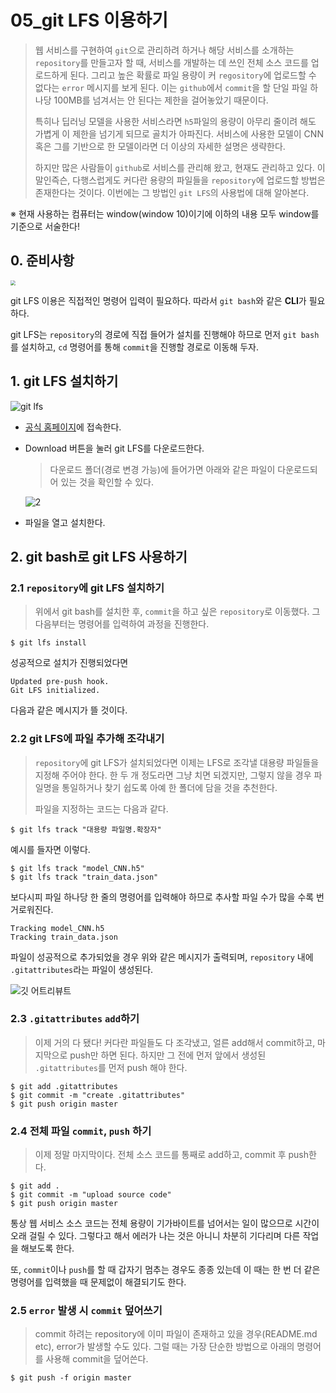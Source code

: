 # 05_git LFS 이용하기

> 웹 서비스를 구현하여 `git`으로 관리하려 하거나 해당 서비스를 소개하는 `repository`를 만들고자 할 때, 서비스를 개발하는 데 쓰인 전체 소스 코드를 업로드하게 된다. 그리고 높은 확률로 파일 용량이 커 `regository`에 업로드할 수 없다는 `error` 메시지를 보게 된다.  이는 `github`에서 `commit`을 할 단일 파일 하나당 100MB를 넘겨서는 안 된다는 제한을 걸어놓았기 때문이다. 
>
> 특히나 딥러닝 모델을 사용한 서비스라면 `h5`파일의 용량이 아무리 줄이려 해도 가볍게 이 제한을 넘기게 되므로 골치가 아파진다. 서비스에 사용한 모델이 CNN 혹은 그를 기반으로 한 모델이라면 더 이상의 자세한 설명은 생략한다. 
>
> 하지만 많은 사람들이 `github`로 서비스를 관리해 왔고, 현재도 관리하고 있다. 이 말인즉슨, 다행스럽게도 커다란 용량의 파일들을 `repository`에 업로드할 방법은 존재한다는 것이다. 이번에는 그 방법인 `git LFS`의 사용법에 대해 알아본다.    

※ 현재 사용하는 컴퓨터는 window(window 10)이기에 이하의 내용 모두 window를 기준으로 서술한다!



## 0. 준비사항

<img src="https://miro.medium.com/max/325/1*Je4yF-xdHEluVvmS0qw8JQ.png" style="zoom:50%;" />

git LFS 이용은 직접적인 명령어 입력이 필요하다. 따라서 `git bash`와 같은 **CLI**가 필요하다.

git LFS는 `repository`의 경로에 직접 들어가 설치를 진행해야 하므로  먼저 `git bash`를 설치하고, `cd` 명령어를 통해 `commit`을 진행할 경로로 이동해 두자. 

 

## 1. git LFS 설치하기

![git lfs](https://user-images.githubusercontent.com/58945760/86791672-bdd14700-c0a4-11ea-803d-06913ac07356.PNG)

- [공식 홈페이지](https://git-lfs.github.com/)에 접속한다. 

- Download 버튼을 눌러 git LFS를 다운로드한다. 

  > 다운로드 폴더(경로 변경 가능)에 들어가면 아래와 같은 파일이 다운로드되어 있는 것을 확인할 수 있다. 

  ![2](https://user-images.githubusercontent.com/58945760/86792329-5667c700-c0a5-11ea-9ef0-f1982dec6b3f.PNG)

- 파일을 열고 설치한다. 



## 2. git bash로 git LFS 사용하기

### 2.1 `repository`에 git LFS 설치하기

> 위에서 git bash를 설치한 후, `commit`을 하고 싶은 `repository`로 이동했다. 그 다음부터는 명령어를 입력하여 과정을 진행한다. 

```shell
$ git lfs install
```

성공적으로 설치가 진행되었다면 

```shell
Updated pre-push hook.
Git LFS initialized.
```

다음과 같은 메시지가 뜰 것이다. 



### 2.2 git LFS에 파일 추가해 조각내기

> `repository`에 git LFS가 설치되었다면 이제는 LFS로 조각낼 대용량 파일들을 지정해 주어야 한다. 한 두 개 정도라면 그냥 치면 되겠지만, 그렇지 않을 경우 파일명을 통일하거나 찾기 쉽도록 아예 한 폴더에 담을 것을 추천한다. 
>
> 파일을 지정하는 코드는 다음과 같다.

```shell
$ git lfs track "대용량 파일명.확장자"
```

예시를 들자면 이렇다. 

```shell
$ git lfs track "model_CNN.h5"
$ git lfs track "train_data.json"
```

보다시피 파일 하나당 한 줄의 명령어를 입력해야 하므로 추사할 파일 수가 많을 수록 번거로워진다. 

```shell
Tracking model_CNN.h5
Tracking train_data.json
```

파일이 성공적으로 추가되었을 경우 위와 같은 메시지가 출력되며, `repository` 내에 `.gitattributes`라는 파일이 생성된다. 

![깃 어트리뷰트](https://user-images.githubusercontent.com/58945760/86796998-20791180-c0aa-11ea-8038-e02e847bf1d3.PNG)



### 2.3 `.gitattributes` `add`하기

> 이제 거의 다 됐다! 커다란 파일들도 다 조각냈고, 얼른 add해서 commit하고, 마지막으로 push만 하면 된다. 하지만 그 전에 먼저 앞에서 생성된 `.gitattributes`를 먼저 push 해야 한다. 

```shell
$ git add .gitattributes
$ git commit -m "create .gitattributes"
$ git push origin master
```



### 2.4 전체 파일 `commit`, `push` 하기

> 이제 정말 마지막이다. 전체 소스 코드를 통째로 add하고, commit 후 push한다.

```shell
$ git add .
$ git commit -m "upload source code"
$ git push origin master
```

통상 웹 서비스 소스 코드는 전체 용량이 기가바이트를 넘어서는 일이 많으므로 시간이 오래 걸릴 수 있다. 그렇다고 해서 에러가 나는 것은 아니니 차분히 기다리며 다른 작업을 해보도록 한다. 

또, `commit`이나 `push`를 할 때 갑자기 멈추는 경우도 종종 있는데 이 때는 한 번 더 같은 명령어를 입력했을 때 문제없이 해결되기도 한다. 



### 2.5 `error` 발생 시 `commit` 덮어쓰기

> commit 하려는 repository에 이미 파일이 존재하고 있을 경우(README.md etc), error가 발생할 수도 있다. 그럴 때는 가장 단순한 방법으로 아래의 명령어를 사용해 commit을 덮어쓴다.

```shell
$ git push -f origin master
```



 